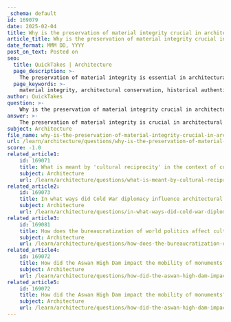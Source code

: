 ```yaml
---
_schema: default
id: 169079
date: 2025-02-04
title: Why is the preservation of material integrity crucial in architectural conservation?
article_title: Why is the preservation of material integrity crucial in architectural conservation?
date_format: MMM DD, YYYY
post_on_text: Posted on
seo:
  title: QuickTakes | Architecture
  page_description: >-
    The preservation of material integrity is essential in architectural conservation to maintain historical authenticity, structural safety, aesthetic value, and cultural heritage while promoting sustainability and guiding future conservation efforts.
  page_keywords: >-
    material integrity, architectural conservation, historical authenticity, structural integrity, aesthetic value, cultural heritage, sustainability, preservation, conservation principles, environmental integrity
author: QuickTakes
question: >-
    Why is the preservation of material integrity crucial in architectural conservation?
answer: >-
    The preservation of material integrity is crucial in architectural conservation for several reasons:\n\n1. **Historical Authenticity**: Maintaining the original materials of a structure is essential for preserving its historical authenticity. Each material carries the story of its time, reflecting the craftsmanship, technology, and cultural values of the era in which it was built. By preserving these materials, we ensure that future generations can appreciate the historical context and significance of the structure.\n\n2. **Structural Integrity**: The structural integrity of a building is fundamentally linked to the materials used in its construction. Original materials, such as stone, timber, or brick, have specific properties that contribute to the building's ability to withstand loads and environmental stresses. When repairs or replacements are necessary, it is vital to use materials that closely resemble the original in nature, characteristics, and dimensions to maintain the building's stability and safety.\n\n3. **Aesthetic Value**: The visual appeal of historic structures often lies in their original materials and craftsmanship. Preserving material integrity helps maintain the aesthetic value of the building, ensuring that it continues to be appreciated for its architectural beauty. This is particularly important in areas where tourism and local pride are tied to the historical character of the community.\n\n4. **Cultural Heritage**: Architectural conservation plays a significant role in preserving cultural heritage. By maintaining the material integrity of historic structures, we protect the cultural narratives and identities associated with them. This contributes to a sense of place and belonging for local communities, fostering connections to their history.\n\n5. **Sustainability**: Using original materials or materials that replicate the original can be more sustainable than using modern alternatives. This approach often involves less energy consumption and waste, as it emphasizes repair and reuse over demolition and new construction. Sustainable practices in conservation, such as using lime-based mortars or traditional construction methods, help to preserve both the material integrity and the environmental integrity of the site.\n\n6. **Guidance for Future Conservation**: The principles of "object integrity" guide conservation decisions, emphasizing the importance of preserving physical, contextual, and conceptual aspects of a structure. This approach ensures that any interventions are reversible and minimally invasive, allowing for future conservation efforts to build upon the original materials and techniques.\n\nIn summary, the preservation of material integrity in architectural conservation is vital for maintaining historical authenticity, structural safety, aesthetic value, cultural heritage, sustainability, and providing a framework for future conservation efforts. Each of these factors contributes to the overall goal of safeguarding our architectural legacy for future generations.
subject: Architecture
file_name: why-is-the-preservation-of-material-integrity-crucial-in-architectural-conservation.md
url: /learn/architecture/questions/why-is-the-preservation-of-material-integrity-crucial-in-architectural-conservation
score: -1.0
related_article1:
    id: 169071
    title: What is meant by 'cultural reciprocity' in the context of cultural restitution and international cooperation?
    subject: Architecture
    url: /learn/architecture/questions/what-is-meant-by-cultural-reciprocity-in-the-context-of-cultural-restitution-and-international-cooperation
related_article2:
    id: 169073
    title: In what ways did Cold War diplomacy influence architectural decisions in the Middle East?
    subject: Architecture
    url: /learn/architecture/questions/in-what-ways-did-cold-war-diplomacy-influence-architectural-decisions-in-the-middle-east
related_article3:
    id: 169081
    title: How does the bureaucratization of world politics affect cultural neutrality and architectural specificity?
    subject: Architecture
    url: /learn/architecture/questions/how-does-the-bureaucratization-of-world-politics-affect-cultural-neutrality-and-architectural-specificity
related_article4:
    id: 169072
    title: How did the Aswan High Dam impact the mobility of monuments?
    subject: Architecture
    url: /learn/architecture/questions/how-did-the-aswan-high-dam-impact-the-mobility-of-monuments
related_article5:
    id: 169072
    title: How did the Aswan High Dam impact the mobility of monuments?
    subject: Architecture
    url: /learn/architecture/questions/how-did-the-aswan-high-dam-impact-the-mobility-of-monuments
---
```


&nbsp;